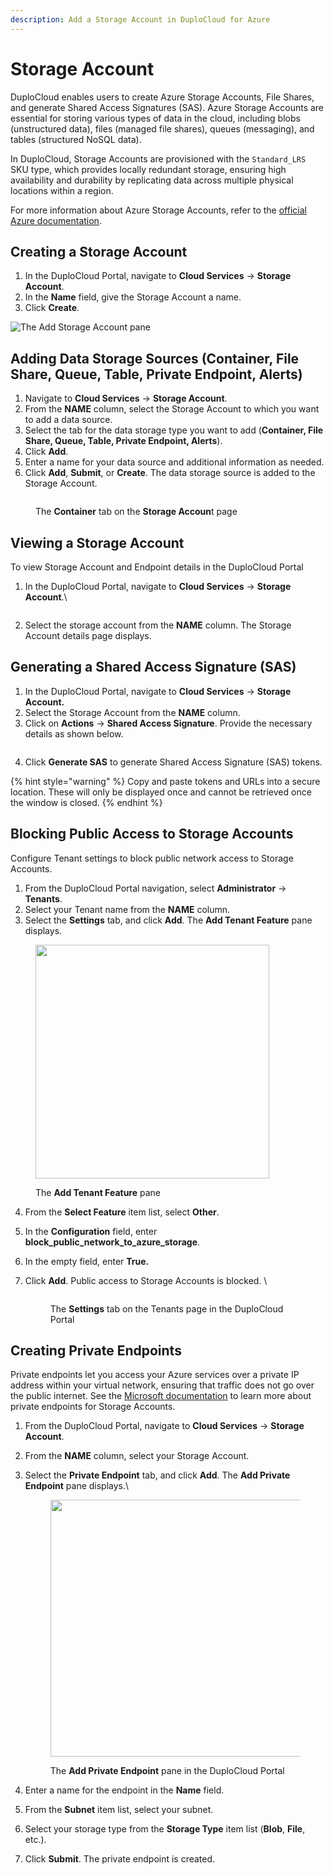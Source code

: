 ```yaml
---
description: Add a Storage Account in DuploCloud for Azure
---
```


# Storage Account

DuploCloud enables users to create Azure Storage Accounts, File Shares, and generate Shared Access Signatures (SAS). Azure Storage Accounts are essential for storing various types of data in the cloud, including blobs (unstructured data), files (managed file shares), queues (messaging), and tables (structured NoSQL data).

In DuploCloud, Storage Accounts are provisioned with the `Standard_LRS` SKU type, which provides locally redundant storage, ensuring high availability and durability by replicating data across multiple physical locations within a region.

For more information about Azure Storage Accounts, refer to the [official Azure documentation](https://learn.microsoft.com/en-us/azure/storage/common/storage-account-overview).&#x20;

## Creating a Storage Account

1. In the DuploCloud Portal, navigate to **Cloud Services** -> **Storage Account**.
2. In the **Name** field, give the Storage Account a name.
3. Click **Create**.

<div align="left">

<img src="../../.gitbook/assets/image (35).png" alt="The Add Storage Account pane">

</div>

## Adding Data Storage Sources (**Container, File Share, Queue, Table, Private Endpoint, Alerts**)

1. Navigate to **Cloud Services** -> **Storage Account**.
2. From the **NAME** column, select the Storage Account to which you want to add a data source.
3. Select the tab for the data storage type you want to add (**Container, File Share, Queue, Table, Private Endpoint, Alerts**).&#x20;
4. Click **Add**.
5. Enter a name for your data source and additional information as needed.
6. Click **Add**, **Submit**, or **Create**. The data storage source is added to the Storage Account. &#x20;

<figure><img src="../../.gitbook/assets/data source example (1).png" alt=""><figcaption><p>The <strong>Container</strong> tab on the <strong>Storage Accoun</strong>t page</p></figcaption></figure>

## Viewing a Storage Account

To view Storage Account and Endpoint details in the DuploCloud Portal

1.  In the DuploCloud Portal, navigate to **Cloud Services** -> **Storage Account**.\


    <figure><img src="../../.gitbook/assets/storage1fixed.png" alt=""><figcaption></figcaption></figure>
2. Select the storage account from the **NAME** column. The Storage Account details page displays.

## Generating a Shared Access Signature (SAS)

1. In the DuploCloud Portal, navigate to **Cloud Services** -> **Storage Account.**
2. Select the Storage Account from the **NAME** column.
3. Click on **Actions** -> **Shared Access Signature**. Provide the necessary details as shown below.

<div align="left">

<img src="../../.gitbook/assets/image (236).png" alt="">

</div>

4. Click **Generate SAS** to generate Shared Access Signature (SAS) tokens.

{% hint style="warning" %}
Copy and paste tokens and URLs into a secure location. These will only be displayed once and cannot be retrieved once the window is closed.
{% endhint %}

## Blocking Public Access to Storage Accounts

Configure Tenant settings to block public network access to Storage Accounts.

1. From the DuploCloud Portal navigation, select **Administrator** -> **Tenants**.&#x20;
2. Select your Tenant name from the **NAME** column.&#x20;
3. Select the **Settings** tab, and click **Add**. The **Add Tenant Feature** pane displays.&#x20;

<div align="left">

<figure><img src="../../.gitbook/assets/add tenant feature (1).png" alt="" width="374"><figcaption><p>The <strong>Add Tenant Feature</strong> pane</p></figcaption></figure>

</div>

4. From the **Select Feature** item list, select **Other**.&#x20;
5. In the **Configuration** field, enter **block\_public\_network\_to\_azure\_storage**.&#x20;
6. In the empty field, enter **True.**&#x20;
7.  Click **Add**. Public access to Storage Accounts is blocked. \


    <div align="left">

    <figure><img src="../../.gitbook/assets/Screenshot (234).png" alt=""><figcaption><p>The <strong>Settings</strong> tab on the Tenants page in the DuploCloud Portal</p></figcaption></figure>

    </div>

## Creating Private Endpoints

Private endpoints let you access your Azure services over a private IP address within your virtual network, ensuring that traffic does not go over the public internet. See the [Microsoft documentation](https://learn.microsoft.com/en-us/azure/storage/common/storage-private-endpoints) to learn more about private endpoints for Storage Accounts.

1. From the DuploCloud Portal, navigate to **Cloud Services** -> **Storage Account**.
2. From the **NAME** column, select your Storage Account.&#x20;
3.  Select the **Private Endpoint** tab, and click **Add**. The **Add Private Endpoint** pane displays.\


    <div align="left">

    <figure><img src="../../.gitbook/assets/add private endpoint.png" alt="" width="411"><figcaption><p>The <strong>Add Private Endpoint</strong> pane in the DuploCloud Portal</p></figcaption></figure>

    </div>
4. Enter a name for the endpoint in the **Name** field.&#x20;
5. From the **Subnet** item list, select your subnet.&#x20;
6. Select your storage type from the **Storage Type** item list (**Blob**, **File**, etc.).
7. Click **Submit**. The private endpoint is created.&#x20;
